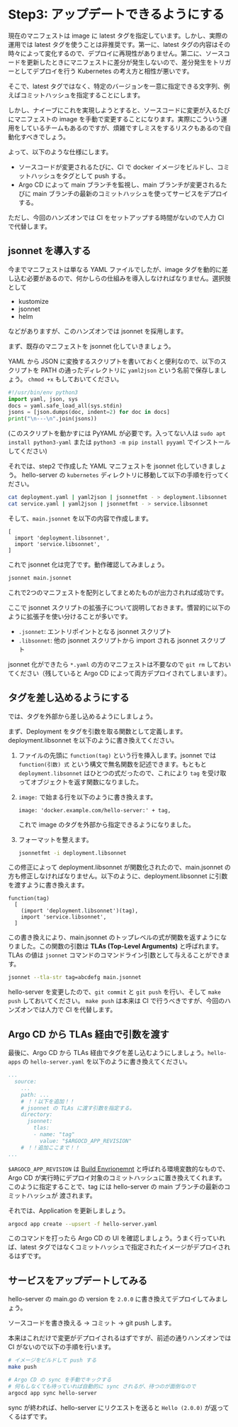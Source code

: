 # Step3: アップデートできるようにする

現在のマニフェストは image に latest タグを指定しています。しかし、実際の運用では latest タグを使うことは非推奨です。第一に、latest タグの内容はその時々によって変化するので、デプロイに再現性がありません。第二に、ソースコードを更新したときにマニフェストに差分が発生しないので、差分発生をトリガーとしてデプロイを行う Kubernetes の考え方と相性が悪いです。

そこで、latest タグではなく、特定のバージョンを一意に指定できる文字列、例えばコミットハッシュを指定することにします。

しかし、ナイーブにこれを実現しようとすると、ソースコードに変更が入るたびにマニフェストの image を手動で変更することになります。実際にこういう運用をしているチームもあるのですが、煩雑ですしミスをするリスクもあるので自動化すべきでしょう。

よって、以下のような仕様にします。

- ソースコードが変更されるたびに、CI で docker イメージをビルドし、コミットハッシュをタグとして push する。
- Argo CD によって main ブランチを監視し、main ブランチが変更されるたびに main ブランチの最新のコミットハッシュを使ってサービスをデプロイする。

ただし、今回のハンズオンでは CI をセットアップする時間がないので人力 CI で代替します。

## jsonnet を導入する

今までマニフェストは単なる YAML ファイルでしたが、image タグを動的に差し込む必要があるので、何かしらの仕組みを導入しなければなりません。選択肢として

- kustomize
- jsonnet
- helm

などがありますが、このハンズオンでは jsonnet を採用します。

まず、既存のマニフェストを jsonnet 化していきましょう。

YAML から JSON に変換するスクリプトを書いておくと便利なので、以下のスクリプトを PATH の通ったディレクトリに `yaml2json` という名前で保存しましょう。 `chmod +x` もしておいてください。

```python
#!/usr/bin/env python3
import yaml, json, sys
docs = yaml.safe_load_all(sys.stdin)
jsons = [json.dumps(doc, indent=2) for doc in docs]
print("\n---\n".join(jsons))
```

(このスクリプトを動かすには PyYAML が必要です。入ってない人は `sudo apt install python3-yaml` または `python3 -m pip install pyyaml` でインストールしてください)

それでは、step2 で作成した YAML マニフェストを jsonnet 化していきましょう。
hello-server の `kubernetes` ディレクトリに移動して以下の手順を行ってください。

```bash
cat deployment.yaml | yaml2json | jsonnetfmt - > deployment.libsonnet
cat service.yaml | yaml2json | jsonnetfmt - > service.libsonnet
```

そして、`main.jsonnet` を以下の内容で作成します。

```jsonnet
[
  import 'deployment.libsonnet',
  import 'service.libsonnet',
]
```

これで jsonnet 化は完了です。動作確認してみましょう。

```bash
jsonnet main.jsonnet
```

これで2つのマニフェストを配列としてまとめたものが出力されれば成功です。

ここで jsonnet スクリプトの拡張子について説明しておきます。慣習的に以下のように拡張子を使い分けることが多いです。

- `.jsonnet`: エントリポイントとなる jsonnet スクリプト
- `.libsonnet`: 他の jsonnet スクリプトから import される jsonnet スクリプト

jsonnet 化ができたら `*.yaml` の方のマニフェストは不要なので `git rm` しておいてください（残していると Argo CD によって両方デプロイされてしまいます）。

## タグを差し込めるようにする

では、タグを外部から差し込めるようにしましょう。

まず、Deployment をタグを引数を取る関数として定義します。deployment.libsonnet を以下のように書き換えてください。

1. ファイルの先頭に `function(tag)` という行を挿入します。jsonnet では `function(引数) 式` という構文で無名関数を記述できます。もともと `deployment.libsonnet` はひとつの式だったので、これにより `tag` を受け取ってオブジェクトを返す関数になりました。

1. `image:` で始まる行を以下のように書き換えます。
    ```jsonnet
    image: 'docker.example.com/hello-server:' + tag,
    ```
    これで image のタグを外部から指定できるようになりました。

1. フォーマットを整えます。
   ```bash
   jsonnetfmt -i deployment.libsonnet
   ```

この修正によって deployment.libsonnet が関数化されたので、main.jsonnet の方も修正しなければなりません。以下のように、deployment.libsonnet に引数を渡すように書き換えます。

```jsonnet
function(tag)
  [
    (import 'deployment.libsonnet')(tag),
    import 'service.libsonnet',
  ]
```

この書き換えにより、main.jsonnet のトップレベルの式が関数を返すようになりました。この関数の引数は **TLAs (Top-Level Arguments)** と呼ばれます。TLAs の値は `jsonnet` コマンドのコマンドライン引数として与えることができます。

```bash
jsonnet --tla-str tag=abcdefg main.jsonnet
```

hello-server を変更したので、`git commit` と `git push` を行い、そして `make push` しておいてください。
`make push` は本来は CI で行うべきですが、今回のハンズオンでは人力で CI を代替します。

## Argo CD から TLAs 経由で引数を渡す

最後に、Argo CD から TLAs 経由でタグを差し込むようにしましょう。`hello-apps` の `hello-server.yaml` を以下のように書き換えてください。

```yaml
...
  source:
    ...
    path: ...
    # ！！以下を追加！！
    # jsonnet の TLAs に渡す引数を指定する。
    directory:
      jsonnet:
        tlas:
        - name: "tag"
          value: "$ARGOCD_APP_REVISION"
    # ！！追加ここまで！！
...
```

`$ARGOCD_APP_REVISION` は [Build Envrionemnt](https://argo-cd.readthedocs.io/en/stable/user-guide/build-environment/) と呼ばれる環境変数的なもので、Argo CD が実行時にデプロイ対象のコミットハッシュに置き換えてくれます。このように指定することで、tag には hello-server の main ブランチの最新のコミットハッシュが 渡されます。

それでは、Application を更新しましょう。

```bash
argocd app create --upsert -f hello-server.yaml
```

このコマンドを打ったら Argo CD の UI を確認しましょう。うまく行っていれば、latest タグではなくコミットハッシュで指定されたイメージがデプロイされるはずです。

## サービスをアップデートしてみる

hello-server の main.go の version を `2.0.0` に書き換えてデプロイしてみましょう。

ソースコードを書き換える → コミット → git push します。

本来はこれだけで変更がデプロイされるはずですが、前述の通りハンズオンでは CI がないので以下の手順を行います。

```bash
# イメージをビルドして push する
make push

# Argo CD の sync を手動でキックする
# 何もしなくても待っていれば自動的に sync されるが、待つのが面倒なので
argocd app sync hello-server
```

sync が終われば、hello-server にリクエストを送ると `Hello (2.0.0)` が返ってくるはずです。

